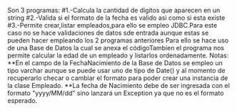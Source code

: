 Son 3 programas:
#1.-Calcula la cantidad de digitos que aparecen en un string
#2.-Valida si el formato de la fecha es valido asi como si esta existe
#3.-Permite crear,listar empleados,para ello se empleo JDBC.Para este caso no se hace validaciones de datos sde entrada aunque estas se pueden hacer empleando los 2 programas anteriores
Para ello se hace uso de una Base de Datos la cual se anexa el códigoTambien el programa nos permite calcular la edad de un empleado y listarlos ordenadamente.
Notas:
**En el campo de la FechaNacimiento de la Base de Datos se empleo un tipo varchar aunque se puede usar uno de tipo de Date() y al momento de recuperarlo checar o cambiar el formato para poder crear una instancia de la clase Empleado.
**La fecha de Nacimiento debe de ser ingresada con el formato "yyyy/MM/dd" sino lanzará un Exception ya que no es el formato esperado.


